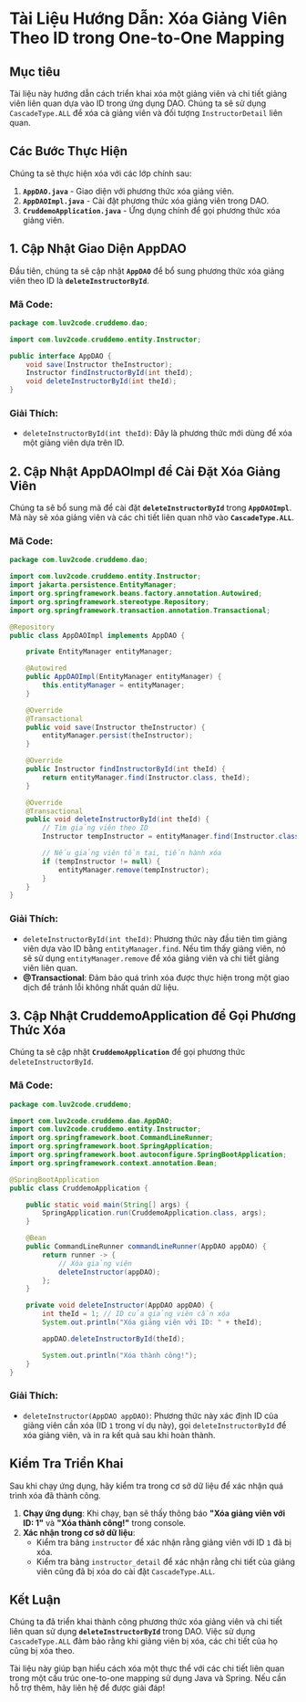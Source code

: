 

# Tài Liệu Hướng Dẫn: Xóa Giảng Viên Theo ID trong One-to-One Mapping

## Mục tiêu

Tài liệu này hướng dẫn cách triển khai xóa một giảng viên và chi tiết giảng viên liên quan dựa vào ID trong ứng dụng DAO. Chúng ta sẽ sử dụng `CascadeType.ALL` để xóa cả giảng viên và đối tượng `InstructorDetail` liên quan.

## Các Bước Thực Hiện

Chúng ta sẽ thực hiện xóa với các lớp chính sau:

1. **`AppDAO.java`** - Giao diện với phương thức xóa giảng viên.
2. **`AppDAOImpl.java`** - Cài đặt phương thức xóa giảng viên trong DAO.
3. **`CruddemoApplication.java`** - Ứng dụng chính để gọi phương thức xóa giảng viên.

## 1. Cập Nhật Giao Diện AppDAO

Đầu tiên, chúng ta sẽ cập nhật **`AppDAO`** để bổ sung phương thức xóa giảng viên theo ID là **`deleteInstructorById`**.

### Mã Code:

```java
package com.luv2code.cruddemo.dao;

import com.luv2code.cruddemo.entity.Instructor;

public interface AppDAO {
    void save(Instructor theInstructor);
    Instructor findInstructorById(int theId);
    void deleteInstructorById(int theId);
}
```

### Giải Thích:

- `deleteInstructorById(int theId)`: Đây là phương thức mới dùng để xóa một giảng viên dựa trên ID.

## 2. Cập Nhật AppDAOImpl để Cài Đặt Xóa Giảng Viên

Chúng ta sẽ bổ sung mã để cài đặt **`deleteInstructorById`** trong **`AppDAOImpl`**. Mã này sẽ xóa giảng viên và các chi tiết liên quan nhờ vào **`CascadeType.ALL`**.

### Mã Code:

```java
package com.luv2code.cruddemo.dao;

import com.luv2code.cruddemo.entity.Instructor;
import jakarta.persistence.EntityManager;
import org.springframework.beans.factory.annotation.Autowired;
import org.springframework.stereotype.Repository;
import org.springframework.transaction.annotation.Transactional;

@Repository
public class AppDAOImpl implements AppDAO {

    private EntityManager entityManager;

    @Autowired
    public AppDAOImpl(EntityManager entityManager) {
        this.entityManager = entityManager;
    }

    @Override
    @Transactional
    public void save(Instructor theInstructor) {
        entityManager.persist(theInstructor);
    }

    @Override
    public Instructor findInstructorById(int theId) {
        return entityManager.find(Instructor.class, theId);
    }

    @Override
    @Transactional
    public void deleteInstructorById(int theId) {
        // Tìm giảng viên theo ID
        Instructor tempInstructor = entityManager.find(Instructor.class, theId);

        // Nếu giảng viên tồn tại, tiến hành xóa
        if (tempInstructor != null) {
            entityManager.remove(tempInstructor);
        }
    }
}
```

### Giải Thích:

- `deleteInstructorById(int theId)`: Phương thức này đầu tiên tìm giảng viên dựa vào ID bằng `entityManager.find`. Nếu tìm thấy giảng viên, nó sẽ sử dụng `entityManager.remove` để xóa giảng viên và chi tiết giảng viên liên quan.
- **@Transactional**: Đảm bảo quá trình xóa được thực hiện trong một giao dịch để tránh lỗi không nhất quán dữ liệu.

## 3. Cập Nhật CruddemoApplication để Gọi Phương Thức Xóa

Chúng ta sẽ cập nhật **`CruddemoApplication`** để gọi phương thức `deleteInstructorById`. 

### Mã Code:

```java
package com.luv2code.cruddemo;

import com.luv2code.cruddemo.dao.AppDAO;
import com.luv2code.cruddemo.entity.Instructor;
import org.springframework.boot.CommandLineRunner;
import org.springframework.boot.SpringApplication;
import org.springframework.boot.autoconfigure.SpringBootApplication;
import org.springframework.context.annotation.Bean;

@SpringBootApplication
public class CruddemoApplication {

    public static void main(String[] args) {
        SpringApplication.run(CruddemoApplication.class, args);
    }

    @Bean
    public CommandLineRunner commandLineRunner(AppDAO appDAO) {
        return runner -> {
            // Xóa giảng viên
            deleteInstructor(appDAO);
        };
    }

    private void deleteInstructor(AppDAO appDAO) {
        int theId = 1; // ID của giảng viên cần xóa
        System.out.println("Xóa giảng viên với ID: " + theId);

        appDAO.deleteInstructorById(theId);

        System.out.println("Xóa thành công!");
    }
}
```

### Giải Thích:

- `deleteInstructor(AppDAO appDAO)`: Phương thức này xác định ID của giảng viên cần xóa (ID `1` trong ví dụ này), gọi `deleteInstructorById` để xóa giảng viên, và in ra kết quả sau khi hoàn thành.

## Kiểm Tra Triển Khai

Sau khi chạy ứng dụng, hãy kiểm tra trong cơ sở dữ liệu để xác nhận quá trình xóa đã thành công.

1. **Chạy ứng dụng**: Khi chạy, bạn sẽ thấy thông báo **"Xóa giảng viên với ID: 1"** và **"Xóa thành công!"** trong console.
2. **Xác nhận trong cơ sở dữ liệu**:
   - Kiểm tra bảng `instructor` để xác nhận rằng giảng viên với ID `1` đã bị xóa.
   - Kiểm tra bảng `instructor_detail` để xác nhận rằng chi tiết của giảng viên cũng đã bị xóa do cài đặt `CascadeType.ALL`.

## Kết Luận

Chúng ta đã triển khai thành công phương thức xóa giảng viên và chi tiết liên quan sử dụng **`deleteInstructorById`** trong DAO. Việc sử dụng `CascadeType.ALL` đảm bảo rằng khi giảng viên bị xóa, các chi tiết của họ cũng bị xóa theo.

Tài liệu này giúp bạn hiểu cách xóa một thực thể với các chi tiết liên quan trong một cấu trúc one-to-one mapping sử dụng Java và Spring. Nếu cần hỗ trợ thêm, hãy liên hệ để được giải đáp!
